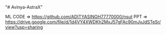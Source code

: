 "# Avinya-AstraX" 


ML CODE => https://github.com/ADITYASINGH77770000/nsut
PPT => https://drive.google.com/file/d/1d4VY4XWDKh2MxJ57gFAc90mJvJdSTeSr/view?usp=sharing
